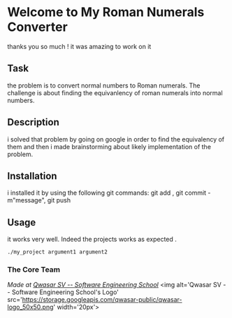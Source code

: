 # Welcome to My Roman Numerals Converter
thanks you so much ! it was amazing to work on it

## Task
the problem is to convert normal numbers to Roman numerals. The challenge is about finding the equivanlency of roman numerals into normal numbers.
## Description
i solved that problem by going on google in order to find the equivalency of them and then i made brainstorming about likely implementation of the problem.


## Installation
i installed it by using the following git commands:
git add , git commit -m"message", git push


## Usage
it works very well. Indeed the projects works as expected .
```
./my_project argument1 argument2
```

### The Core Team


<span><i>Made at <a href='https://qwasar.io'>Qwasar SV -- Software Engineering School</a></i></span>
<span><img alt='Qwasar SV -- Software Engineering School's Logo' src='https://storage.googleapis.com/qwasar-public/qwasar-logo_50x50.png' width='20px'></span>
